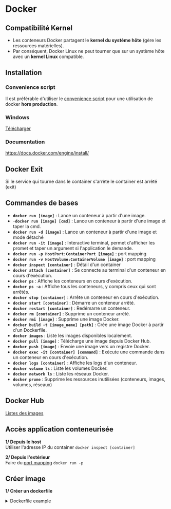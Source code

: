 # Docker  

## Compatibilité Kernel  

- Les conteneurs Docker partagent le **kernel du système hôte** (gère les ressources matérielles).  
- Par conséquent, Docker Linux ne peut tourner que sur un système hôte avec un **kernel Linux** compatible.  
## Installation  
### Convenience script
Il est préférable d'utiliser le [convenience script](https://get.docker.com/?_gl=1*1wpfmkm*_ga*MTgzODY3NDQ4My4xNzM0NjE4ODQx*_ga_XJWPQMJYHQ*MTczNDYxODg0MC4xLjEuMTczNDYxODg0NS41NS4wLjA.) pour une utilisation de docker **hors production**.  
### Windows
[Télécharger](https://www.docker.com/products/docker-desktop/)
### Documentation
https://docs.docker.com/engine/install/  

## Docker Exit  
Si le service qui tourne dans le container s'arrête le container est arrêté (exit)
## Commandes de bases  

- **`docker run [image]`** : Lance un conteneur à partir d'une image.  
- -**`docker run [image] [cmd]`** : Lance un conteneur à partir d'une image et taper la cmd.  
- **`docker run -d [image]`** : Lance un conteneur à partir d'une image et mode détaché  
- **`docker run -it [image]`** : Interactive terminal, permet d'afficher les promet et taper un argument si l'application le demande. 
- **`docker run -p HostPort:ContainerPort [image]`** : port mapping
- **`docker run -v HostVolume:ContainerVolume [image]`** : port mapping
- **`docker inspect [container]`** : Détail d'un container
- **`docker attach [container]`** : Se connecte au terminal d'un conteneur en cours d'exécution.
- **`docker ps`** : Affiche les conteneurs en cours d'exécution.  
- **`docker ps -a`** : Affiche tous les conteneurs, y compris ceux qui sont arrêtés.  
- **`docker stop [container]`** : Arrête un conteneur en cours d'exécution.  
- **`docker start [container]`** : Démarre un conteneur arrêté.  
- **`docker restart [container]`** : Redémarre un conteneur.  
- **`docker rm [container]`** : Supprime un conteneur arrêté.  
- **`docker rmi [image]`** : Supprime une image Docker.  
- **`docker build -t [image_name] [path]`** : Crée une image Docker à partir d'un Dockerfile.  
- **`docker images`** : Liste les images disponibles localement.  
- **`docker pull [image]`** : Télécharge une image depuis Docker Hub.  
- **`docker push [image]`** : Envoie une image vers un registre Docker.  
- **`docker exec -it [container] [command]`** : Exécute une commande dans un conteneur en cours d'exécution.  
- **`docker logs [container]`** : Affiche les logs d'un conteneur.  
- **`docker volume ls`** : Liste les volumes Docker.  
- **`docker network ls`** : Liste les réseaux Docker.  
- **`docker prune`** : Supprime les ressources inutilisées (conteneurs, images, volumes, réseaux)  
## Docker Hub  
[Listes des images](https://hub.docker.com/)  

## Accès application conteneurisée  
**1/ Depuis le host**  
Utiliser l'adresse IP du container `docker inspect [container]` 

**2/ Depuis l'extérieur**  
Faire du [port mapping](#commandes-de-bases) `docker run -p`  

## Créer image
**1/ Créer un dockerfile**  
<details>  
<summary>Dockerfile example</summary>  
```
# Utiliser une image Python comme base  
FROM python:3.9-slim  
  
# Définir le répertoire de travail  
WORKDIR /app  
  
# Copier les fichiers de l'application dans le conteneur  
COPY requirements.txt ./  
COPY app.py ./  
  
# Installer les dépendances  
RUN pip install --no-cache-dir -r requirements.txt  
  
# Exposer le port utilisé par Flask  
EXPOSE 5000  
  
# Définir la commande pour lancer l'application Flask  
CMD ["python", "app.py"]  
```
</details>
**2/ builder l'image**  
```
docker build -t flask-app .  
```  
> Le deuxième build est plus rapide car les étapes de build (exemple : télécharge image ubuntu) ne sont pas rejouer  

**3/ Upload image**  
A - Créer l'image avec le tag du repo (exemple omar) et pousser  
```
docker build -t omar/flask-app .  
```  
B - Se connecter au repo
```
docker login
```  
C - Pousser l'image
```
docker push omar/flask-app .
```  
## Références  
[Coursera - Docker Basics for DevOps](https://www.coursera.org/learn/docker-basics-for-devops)  